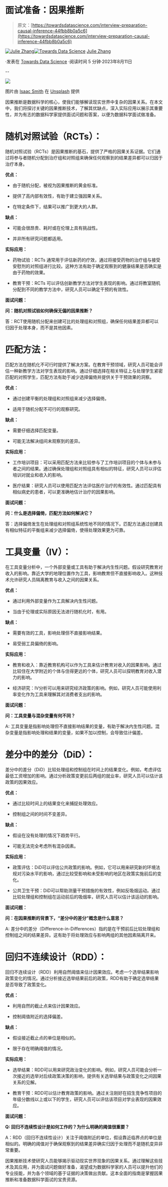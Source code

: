 # 面试准备：因果推断

> 原文：[https://towardsdatascience.com/interview-preparation-causal-inference-44fbb8b0a5c6](https://towardsdatascience.com/interview-preparation-causal-inference-44fbb8b0a5c6)

[](https://juliezhang0826.medium.com/?source=post_page-----44fbb8b0a5c6--------------------------------)[![Julie Zhang](../Images/467796767f32f9a109fc1e0afb4fee49.png)](https://juliezhang0826.medium.com/?source=post_page-----44fbb8b0a5c6--------------------------------)[](https://towardsdatascience.com/?source=post_page-----44fbb8b0a5c6--------------------------------)[![Towards Data Science](../Images/a6ff2676ffcc0c7aad8aaf1d79379785.png)](https://towardsdatascience.com/?source=post_page-----44fbb8b0a5c6--------------------------------) [Julie Zhang](https://juliezhang0826.medium.com/?source=post_page-----44fbb8b0a5c6--------------------------------)

·发表在 [Towards Data Science](https://towardsdatascience.com/?source=post_page-----44fbb8b0a5c6--------------------------------) ·阅读时间 5 分钟·2023年8月11日

--

![](../Images/09410ccb66b8d7ea2d1d599fac145a52.png)

图片由 [Isaac Smith](https://unsplash.com/@isaacmsmith?utm_source=medium&utm_medium=referral) 在 [Unsplash](https://unsplash.com/?utm_source=medium&utm_medium=referral) 提供

因果推断是数据科学的核心，使我们能够解读现实世界中复杂的因果关系。在本文中，我们将探讨关键的因果推断技术，了解其优缺点，深入实际应用以展示其重要性，并为有志的数据科学家提供面试问题和答案，以便为数据科学面试做准备。

# 随机对照试验（RCTs）：

随机对照试验（RCTs）是因果推断的基石，提供了严格的因果关系证据。它们通过将参与者随机分配到治疗组和对照组来确保任何观察到的结果差异都可以归因于治疗本身。

**优点：**

+   由于随机分配，被视为因果推断的黄金标准。

+   提供了高内部有效性，有助于建立强因果关系。

+   在特定条件下，结果可以推广到更大的人群。

**缺点：**

+   可能会很昂贵、耗时或在伦理上具有挑战性。

+   并非所有研究问题都适用。

**实际应用：**

+   药物试验：RCTs 通常用于评估新药的疗效，通过将接受药物的治疗组与接受安慰剂的对照组进行比较。这种方法有助于确定观察到的健康结果是否确实是由于药物的效果。

+   教育干预：RCTs 可以评估创新教学方法对学生表现的影响。通过将教室随机分配到不同的教学方法中，研究人员可以确定干预的有效性。

**面试问题：**

**问：随机对照试验如何确保无偏的因果推断？**

答：RCT使用随机分配来创建可比的处理组和对照组，确保任何结果差异都可以归因于处理本身，而不是其他因素。

# 匹配方法：

匹配方法在随机化不可行时提供了解决方案。在教育干预领域，研究人员可能会评估一种新教学方法对学生表现的影响。通过仔细选择在相关特征上与处理学生紧密匹配的对照学生，匹配方法有助于减少选择偏倚并提供关于干预效果的洞察。

**优点：**

+   通过创建平衡的处理组和对照组来减少选择偏倚。

+   适用于随机分配不可行的观察研究。

**缺点：**

+   需要仔细选择匹配变量。

+   可能无法解决组间未观察到的差异。

**实际应用：**

+   工作培训项目：可以采用匹配方法来比较参与了工作培训项目的个体与未参与者之间的结果。通过确保处理组和对照组具有相似的特征，研究人员可以评估培训对就业和收入的影响。

+   医疗结果：研究人员可以使用匹配方法评估医疗治疗的有效性。通过匹配具有相似病史的患者，可以更准确地估计治疗的因果影响。

**面试问题：**

**问：什么是选择偏倚，匹配方法如何解决它？**

答：选择偏倚发生在处理组和对照组系统性地不同的情况下。匹配方法通过创建具有相似特征的平衡组来减少选择偏倚，使得处理效果更为可靠。

# 工具变量（IV）：

在工具变量分析中，一个外部变量或工具有助于解决内生性问题。假设研究教育对收入的影响。靠近大学的地理位置作为工具，影响教育但不直接影响收入。这种技术允许研究人员隔离教育与收入之间的因果关系。

**优点：**

+   通过利用外部变量作为工具解决内生性问题。

+   当由于伦理或实际原因无法进行随机化时，有用。

**缺点：**

+   需要有效的工具，影响处理但不直接影响结果。

+   易受弱工具偏倚的影响。

**实际应用：**

+   教育和收入：靠近教育机构可以作为工具来估计教育对收入的因果影响。通过比较住在大学附近的个体与住得更远的个体，研究人员可以探明教育对收入潜力的影响。

+   经济研究：IV分析可以用来研究经济政策的影响。例如，研究人员可能使用利率变化作为工具来理解其对消费者支出的影响。

**面试问题：**

**问：工具变量与混杂变量有何不同？**

A: 工具变量是指影响处理但不直接影响结果的变量，有助于解决内生性问题。混杂变量是指影响处理和结果的变量，如果不加以控制，会导致估计偏差。

# 差分中的差分（DiD）：

差分中的差分（DiD）比较处理组和控制组在时间上的结果变化。例如，考虑评估最低工资增加的影响。通过分析政策变更前后两组的就业率，研究人员可以估计该政策的因果效应。

**优点：**

+   通过比较时间上的结果变化来捕捉处理效应。

+   控制组之间的时间不变差异。

**缺点：**

+   假设在没有处理的情况下趋势平行。

+   可能无法完全考虑所有混杂因素。

**实际应用：**

+   政策评估：DiD可以评估公共政策的影响。例如，它可以用来研究新的环境法规对污染水平的影响，通过比较受影响和未受影响的地区在政策实施前后的变化。

+   公共卫生干预：DiD可以帮助测量干预措施的有效性，例如反吸烟运动。通过比较处理组和控制组在运动前后的吸烟率，研究人员可以估计该运动的影响。

**面试问题：**

**问：在因果推断的背景下，“差分中的差分”概念是什么意思？**

A: 差分中的差分（Difference-in-Differences）指的是在干预前后比较处理组和控制组之间的结果差异。这有助于将处理效应与影响两组的其他因素隔离开来。

# 回归不连续设计（RDD）：

回归不连续设计（RDD）利用自然阈值来估计因果效应。考虑一个选举结果影响政策变化的情况。通过分析接近选举结果前后的政策，RDD有助于确定选举结果是否导致了政策变化。

**优点：**

+   利用自然的截止点来估计因果效应。

+   控制阈值附近的选择偏差。

**缺点：**

+   假设接近截止点的单位是相似的。

+   限于存在明确阈值的情况。

**实际应用：**

+   选举结果：RDD可以用来研究政治变化的影响。例如，研究人员可能会分析一次接近的选举对后续政策决策的影响，提供有关选举结果与政策变化之间因果关系的见解。

+   教育干预：RDD可以估计教育政策的影响。通过关注刚好在招生竞争性项目的年级分数线以上或以下的学生，研究人员可以评估该项目对学业表现的因果效应。

**面试问题：**

**Q: 回归不连续性设计是如何工作的？为什么明确的阈值很重要？**

A：RDD（回归不连续性设计）关注于阈值附近的单位，假设靠近临界点的单位是相似的。明确的阈值对于确保观察到的结果差异确实归因于处理而不是随机变异非常重要。

因果推断技术使研究人员能够揭示驱动现实世界现象的因果关系。通过理解这些技术及其应用，并为面试问题做好准备，渴望成为数据科学家的人员可以提升他们的专业技能，并为各个领域的基于证据的决策做出贡献。这本全面的指南是掌握因果推断和准备数据科学面试的宝贵资源。
